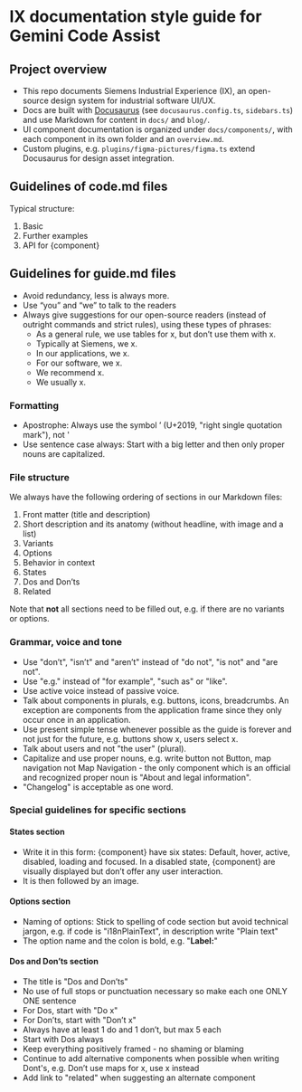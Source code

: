 # IX documentation style guide for Gemini Code Assist

## Project overview

- This repo documents Siemens Industrial Experience (IX), an open-source design system for industrial software UI/UX.
- Docs are built with [Docusaurus](https://docusaurus.io/) (see `docusaurus.config.ts`, `sidebars.ts`) and use Markdown for content in `docs/` and `blog/`.
- UI component documentation is organized under `docs/components/`, with each component in its own folder and an `overview.md`.
- Custom plugins, e.g. `plugins/figma-pictures/figma.ts` extend Docusaurus for design asset integration.

## Guidelines of code.md files

Typical structure:
1. Basic
2. Further examples
3. API for {component}

## Guidelines for guide.md files

- Avoid redundancy, less is always more.
- Use “you” and “we” to talk to the readers
- Always give suggestions for our open-source readers (instead of outright commands and strict rules), using these types of phrases:
    - As a general rule, we use tables for x, but don’t use them with x.
    - Typically at Siemens, we x.
    - In our applications, we x.
    - For our software, we x.
    - We recommend x.
    - We usually x.

### Formatting

- Apostrophe: Always use the symbol ’ (U+2019, "right single quotation mark"), not '
- Use sentence case always: Start with a big letter and then only proper nouns are capitalized.

### File structure

We always have the following ordering of sections in our Markdown files:
1. Front matter (title and description)
2. Short description and its anatomy (without headline, with image and a list)
3. Variants
4. Options
5. Behavior in context
6. States
7. Dos and Don’ts
8. Related

Note that **not** all sections need to be filled out, e.g. if there are no variants or options.

### Grammar, voice and tone

- Use "don’t", "isn’t" and "aren’t" instead of "do not", "is not" and "are not".
- Use "e.g." instead of "for example", "such as" or "like".
- Use active voice instead of passive voice.
- Talk about components in plurals, e.g. buttons, icons, breadcrumbs. An exception are components from the application frame since they only occur once in an application.
- Use present simple tense whenever possible as the guide is forever and not just for the future, e.g. buttons show x, users select x.
- Talk about users and not "the user" (plural).
- Capitalize and use proper nouns, e.g. write button not Button, map navigation not Map Navigation - the only component which is an official and recognized proper noun is "About and legal information".
- "Changelog" is acceptable as one word.

### Special guidelines for specific sections

#### States section

- Write it in this form: {component} have six states: Default, hover, active, disabled, loading and focused. In a disabled state, {component} are visually displayed but don’t offer any user interaction.
- It is then followed by an image.

#### Options section

- Naming of options: Stick to spelling of code section but avoid technical jargon, e.g. if code is "i18nPlainText", in description write "Plain text"
- The option name and the colon is bold, e.g. "**Label:**"

#### Dos and Don’ts section

- The title is "Dos and Don’ts"
- No use of full stops or punctuation necessary so make each one ONLY ONE sentence
- For Dos, start with "Do x"
- For Don’ts, start with "Don’t x"
- Always have at least 1 do and 1 don’t, but max 5 each
- Start with Dos always
- Keep everything positively framed - no shaming or blaming
- Continue to add alternative components when possible when writing Dont's, e.g. Don’t use maps for x, use x instead
- Add link to "related" when suggesting an alternate component
